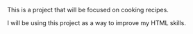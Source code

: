 This is a project that will be focused on cooking recipes. 

I will be using this project as a way to improve my HTML skills.